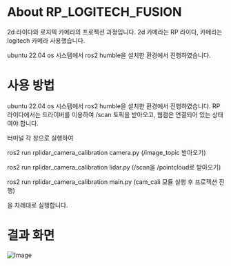 # About RP_LOGITECH_FUSION

2d 라이다와 로지텍 카메라의 프로젝션 과정입니다. 2d 카메라는 RP 라이다, 카메라는 logitech 카메라 사용했습니다. 

ubuntu 22.04 os 시스템에서 ros2 humble을 설치한 환경에서 진행하였습니다. 

# 사용 방법

ubuntu 22.04 os 시스템에서 ros2 humble을 설치한 환경에서 진행하였습니다. 
RP 라이다에서는 드라이버를 이용하여 /scan 토픽을 받아오고, 웹캠은 연결되어 있는 상태여야 합니다. 

터미널 각 창으로 실행하여 

ros2 run rplidar_camera_calibration camera.py (/image_topic 받아오기)

ros2 run rplidar_camera_calibration lidar.py (/scan을 /pointcloud로 받아오기)

ros2 run rplidar_camera_calibration main.py (cam_cali 모듈 실행 후 프로젝션 진행)

을 차례대로 실행합니다. 

# 결과 화면

![Image](https://github.com/user-attachments/assets/344de8ef-421c-4913-9ce0-4b22f421b493)
